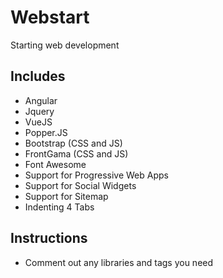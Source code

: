 # Webstart
Starting web development

## Includes
- Angular
- Jquery
- VueJS
- Popper.JS
- Bootstrap (CSS and JS)
- FrontGama (CSS and JS)
- Font Awesome
- Support for Progressive Web Apps
- Support for Social Widgets
- Support for Sitemap
- Indenting 4 Tabs

## Instructions
- Comment out any libraries and tags you need